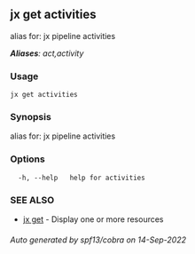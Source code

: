 ## jx get activities

alias for: jx pipeline activities

***Aliases**: act,activity*

### Usage

```
jx get activities
```

### Synopsis

alias for: jx pipeline activities

### Options

```
  -h, --help   help for activities
```

### SEE ALSO

* [jx get](jx_get.md)	 - Display one or more resources

###### Auto generated by spf13/cobra on 14-Sep-2022
